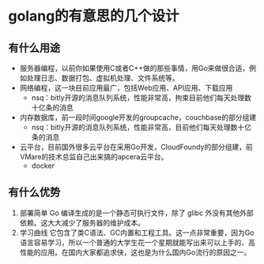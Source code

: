 # golang的有意思的几个设计

## 有什么用途

* 服务器编程，以前你如果使用C或者C++做的那些事情，用Go来做很合适，例如处理日志、数据打包、虚拟机处理、文件系统等。
* 网络编程，这一块目前应用最广，包括Web应用、API应用、下载应用
    - nsq：bitly开源的消息队列系统，性能非常高，拘束目前他们每天处理数十亿条的消息
* 内存数据库，前一段时间google开发的groupcache，couchbase的部分组建
    - nsq：bitly开源的消息队列系统，性能非常高，目前他们每天处理数十亿条的消息
* 云平台，目前国外很多云平台在采用Go开发，CloudFoundy的部分组建，前VMare的技术总监自己出来搞的apcera云平台。
    - docker

## 有什么优势

1. 部署简单
Go 编译生成的是一个静态可执行文件，除了 glibc 外没有其他外部依赖。这大大减少了服务器的维护成本。
2. 学习曲线
它包含了类C语法、GC内置和工程工具。这一点非常重要，因为Go语言容易学习，所以一个普通的大学生花一个星期就能写出来可以上手的、高性能的应用。在国内大家都追求快，这也是为什么国内Go流行的原因之一。